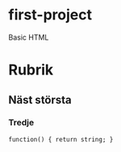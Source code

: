 # first-project
Basic HTML

# Rubrik
## Näst största
### Tredje

`
function() {
return string;
}
`

